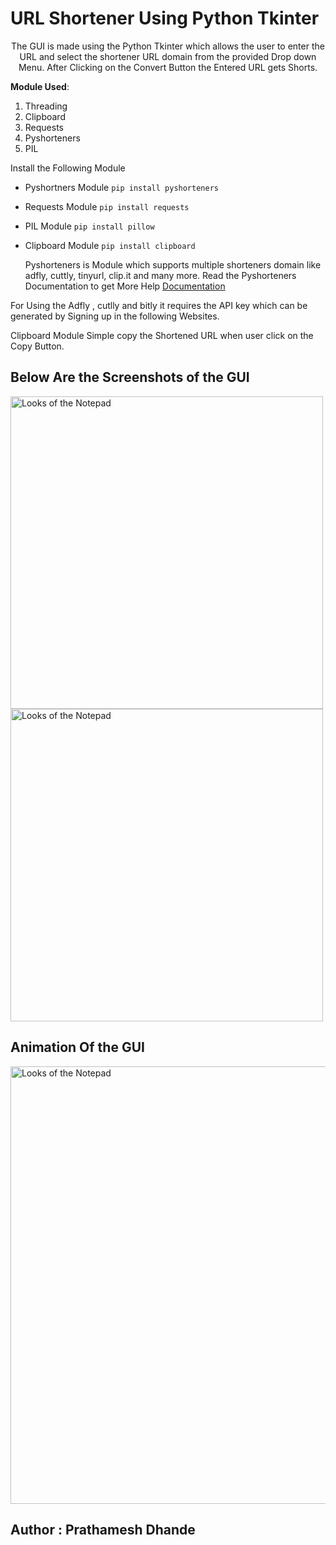# URL Shortener Using Python Tkinter

<p align="Center">
The GUI is made using the Python Tkinter which allows the user to enter the URL and select the shortener URL domain from the provided Drop down Menu. After Clicking on the Convert Button the Entered URL gets Shorts.
</p>

**Module Used**:
1. Threading 
2. Clipboard
3. Requests
4. Pyshorteners
5. PIL 

Install the Following Module <br /> 
* Pyshortners Module `pip install pyshorteners` <br />
* Requests Module  `pip install requests`<br />
* PIL Module `pip install pillow` <br />
* Clipboard Module `pip install clipboard` <br />


	Pyshorteners is Module which supports multiple shorteners domain like adfly, cuttly, tinyurl, clip.it and many more.
Read the Pyshorteners Documentation to get More Help [Documentation](https://pyshorteners.readthedocs.io/en/latest/)  

For Using the Adfly , cutlly and bitly it requires the API key which can be generated by Signing up in the following Websites.
</p>

Clipboard Module Simple copy the Shortened URL when user click on the Copy Button.

## Below Are the Screenshots of the GUI
<img src="https://user-images.githubusercontent.com/87264935/173214669-99b72d19-4b74-427c-b969-19e1ad95b369.png" height="500" Title="URL App" alt="Looks of the Notepad">
<br />


<img src="https://user-images.githubusercontent.com/87264935/173214666-ec92a2f3-6ba4-4291-8b55-2618b9cd8154.png" height="500" Title="URL App in Dark Mode" alt="Looks of the Notepad">

## Animation Of the GUI
<img src="https://user-images.githubusercontent.com/87264935/173516927-29b6a2b9-babf-418f-90ed-59adc2df9241.gif" height="700" Title="Opening" alt="Looks of the Notepad">

## Author : Prathamesh Dhande



